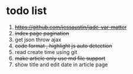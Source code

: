 # todo list
1. ~~https://github.com/jessaustin/jade-var-matter~~
1. ~~index page pagination~~
1. get json throw ajax
1. ~~code format , highlight js auto detection~~
1. read create time using git
1. ~~make article only use md file support~~
1. show title and edit date in article page
